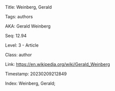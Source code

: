 Title:  Weinberg, Gerald

Tags:   authors

AKA:    Gerald Weinberg

Seq:    12.94

Level:  3 - Article

Class:  author

Link:   https://en.wikipedia.org/wiki/Gerald_Weinberg

Timestamp: 20230209212849

Index:  Weinberg, Gerald; 
